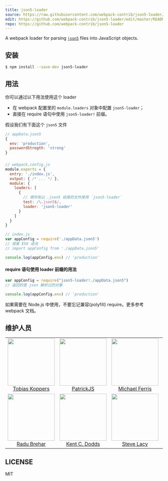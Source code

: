 ```yaml
---
title: json5-loader
source: https://raw.githubusercontent.com/webpack-contrib/json5-loader/master/README.md
edit: https://github.com/webpack-contrib/json5-loader/edit/master/README.md
repo: https://github.com/webpack-contrib/json5-loader
---
```

A webpack loader for parsing <a href="http://json5.org/"><code>json5</code></a> files into JavaScript objects.

## 安装

```sh
$ npm install --save-dev json5-loader
```

## 用法

你可以通过以下用法使用这个 loader
 * 在 webpack 配置里的 `module.loaders` 对象中配置 `json5-loader`；
 * 直接在 require 语句中使用 `json5-loader!` 前缀。

假设我们有下面这个 `json5` 文件
```js
// appData.json5
{
  env: 'production',
  passwordStregth: 'strong'
}
```

###

```js
// webpack.config.js
module.exports = {
  entry: './index.js',
  output: { /* ... */ },
  module: {
    loaders: [
      {
        // 使所有以 .json5 结尾的文件使用 `json5-loader`
        test: /\.json5$/,
        loader: 'json5-loader'
      }
    ]
  }
}
```

```js
// index.js
var appConfig = require('./appData.json5')
// 或者 ES6 语法
// import appConfig from './appData.json5'

console.log(appConfig.env) // 'production'
```
#### require 语句使用 loader 前缀的用法
```js
var appConfig = require("json5-loader!./appData.json5")
// 返回的是 json 解析过的对象

console.log(appConfig.env) // 'production'
```

如果需要在 Node.js 中使用，不要忘记兼容(polyfill) require。更多参考 webpack 文档。

## 维护人员

<table>
  <tbody>
    <tr>
      <td align="center">
        <img width="150" height="150"
        src="https://avatars.githubusercontent.com/sokra?v=3">
        <br />
        <a href="https://github.com/sokra">Tobias Koppers</a>
      </td>
      <td align="center">
        <img width="150" height="150"
        src="https://avatars.githubusercontent.com/gdi2290?v=3">
        <br />
        <a href="https://github.com/gdi2290">PatrickJS</a>
      </td>
      <td align="center">
        <img width="150" height="150" src="https://avatars.githubusercontent.com/Cellule?v=3">
        <br />
        <a href="https://github.com/Cellule">Michael Ferris</a>
      </td>
      <td align="center">
        <img width="150" height="150"
        src="https://avatars.githubusercontent.com/kmck?v=3">
        <br />
        <a href="https://github.com/kmck">Keith McKnight</a>
      </td>
    </tr>
    <tr>
      <td align="center">
        <img width="150" height="150"
        src="https://avatars.githubusercontent.com/radubrehar?v=3">
        <br />
        <a href="https://github.com/radubrehar">Radu Brehar</a>
      </td>
      <td align="center">
        <img width="150" height="150"
        src="https://avatars.githubusercontent.com/kentcdodds?v=3">
        <br />
        <a href="https://github.com/kentcdodds">Kent C. Dodds</a>
      </td>
      <td align="center">
        <img width="150" height="150"
        src="https://avatars.githubusercontent.com/stevelacy?v=3">
        <br />
        <a href="https://github.com/stevelacy">Steve Lacy</a>
      </td>
    </tr>
  </tbody>
</table>

## LICENSE

MIT

[npm]: https://img.shields.io/npm/v/json5-loader.svg
[npm-url]: https://npmjs.com/package/json5-loader

[deps]: https://david-dm.org/webpack-contrib/json5-loader.svg
[deps-url]: https://david-dm.org/webpack-contrib/json5-loader

[chat]: https://img.shields.io/badge/gitter-webpack%2Fwebpack-brightgreen.svg
[chat-url]: https://gitter.im/webpack/webpack

[test]: http://img.shields.io/travis/webpack-contrib/json5-loader.svg
[test-url]: https://travis-ci.org/webpack-contrib/json5-loader

[cover]: https://codecov.io/gh/webpack-contrib/json5-loader/branch/master/graph/badge.svg
[cover-url]: https://codecov.io/gh/webpack-contrib/json5-loader
